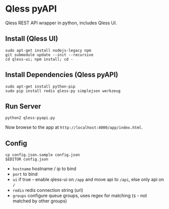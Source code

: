 # Qless pyAPI

Qless REST API wrapper in python, includes Qless UI.

## Install (Qless UI)

```
sudo apt-get install nodejs-legacy npm
git submodule update --init --recursive
cd qless-ui; npm install; cd -
```

## Install Dependencies (Qless pyAPI)
```
sudo apt-get install python-pip
sudo pip install redis qless-py simplejson werkzeug
```


## Run Server

```
python2 qless-pyapi.py
```

Now browse to the app at `http://localhost:4000/app/index.html`.


## Config
```
cp config.json.sample config.json
$EDITOR config.json
```

* `hostname` hostname / ip to bind
* `port` to bind
* `ui` if true - enable qless-ui on `/app` and move api to `/api`, else only api on `/`
* `redis` redis connection string (url)
* `groups` configure queue groups, uses regex for matching (`$` - not matched by other groups)